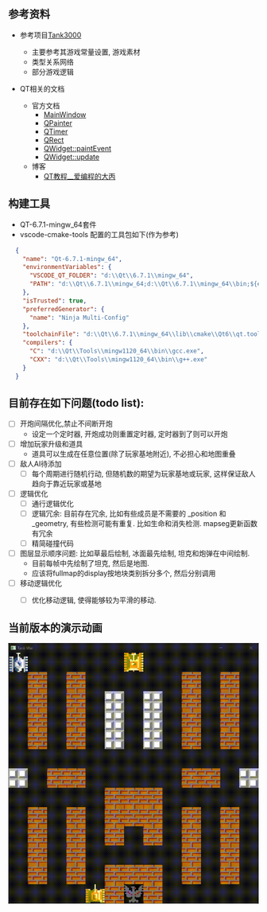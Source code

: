 ## 参考资料

- 参考项目[Tank3000](https://github.com/WuYufeng233/Tank3000)
	- 主要参考其游戏常量设置, 游戏素材
	- 类型关系网络
	- 部分游戏逻辑

- QT相关的文档
  - 官方文档
    - [MainWindow](https://doc.qt.io/qt-6/mainwindow.html)
    - [QPainter](https://doc.qt.io/qt-6/qpainter.html)
    - [QTimer](https://doc.qt.io/qt-6/qtimer.html)
    - [QRect](https://doc.qt.io/qt-6/qrect.html)
	- [QWidget::paintEvent](https://doc.qt.io/qt-6/qwidget.html#paintEvent)
	- [QWidget::update](https://doc.qt.io/qt-6/qwidget.html#update)
  - 博客
    - [QT教程__爱编程的大丙](https://subingwen.cn/qt/)

## 构建工具

- QT-6.7.1-mingw_64套件
- vscode-cmake-tools 配置的工具包如下(作为参考)
  
```json
  {
    "name": "Qt-6.7.1-mingw_64",
    "environmentVariables": {
      "VSCODE_QT_FOLDER": "d:\\Qt\\6.7.1\\mingw_64",
      "PATH": "d:\\Qt\\6.7.1\\mingw_64;d:\\Qt\\6.7.1\\mingw_64\\bin;${env:PATH};d:\\Qt\\Tools\\Ninja;d:\\Qt\\Tools\\mingw1120_64\\bin"
    },
    "isTrusted": true,
    "preferredGenerator": {
      "name": "Ninja Multi-Config"
    },
    "toolchainFile": "d:\\Qt\\6.7.1\\mingw_64\\lib\\cmake\\Qt6\\qt.toolchain.cmake",
    "compilers": {
      "C": "d:\\Qt\\Tools\\mingw1120_64\\bin\\gcc.exe",
      "CXX": "d:\\Qt\\Tools\\mingw1120_64\\bin\\g++.exe"
    }
  }
```
## 目前存在如下问题(todo list):
- [ ] 开炮间隔优化,禁止不间断开炮
  - 设定一个定时器, 开炮成功则重置定时器, 定时器到了则可以开炮
- [ ] 增加玩家升级和道具
  - 道具可以生成在任意位置(除了玩家基地附近), 不必担心和地图重叠
- [ ] 敌人AI待添加
  - [ ] 每个周期进行随机行动, 但随机数的期望为玩家基地或玩家, 这样保证敌人趋向于靠近玩家或基地
- [ ] 逻辑优化
  - [ ] 通行逻辑优化
  - [ ] 逻辑冗余: 目前存在冗余, 比如有些成员是不需要的 _position 和_geometry, 有些检测可能有重复. 比如生命和消失检测. mapseg更新函数有冗余
  - [ ] 精简碰撞代码
- [ ] 图层显示顺序问题: 比如草最后绘制, 冰面最先绘制, 坦克和炮弹在中间绘制.
  - 目前每帧中先绘制了坦克, 然后是地图. 
  - 应该将fullmap的display按地块类别拆分多个, 然后分别调用
- [ ] 移动逻辑优化
  - [ ] 优化移动逻辑, 使得能够较为平滑的移动.


## 当前版本的演示动画
![demo](./游戏演示.gif)
```
